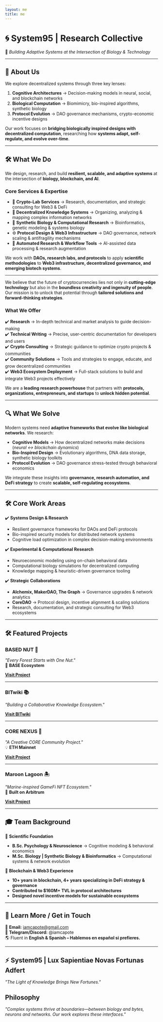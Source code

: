 ```yaml
---
layout: me
title: me
---
```


# 🌀 System95 | Research Collective  
🚀 *Building Adaptive Systems at the Intersection of Biology & Technology*  

---  

## **📂 About Us**  
We explore decentralized systems through three key lenses:  
1. **Cognitive Architectures** → Decision-making models in neural, social, and blockchain networks  
2. **Biological Computation** → Biomimicry, bio-inspired algorithms, synthetic biology  
3. **Protocol Evolution** → DAO governance mechanisms, crypto-economic incentive designs  

Our work focuses on **bridging biologically inspired designs with decentralized computation**, researching how **systems adapt, self-regulate, and evolve over-time**.

---

## 🛠️ **What We Do**  
We design, research, and build **resilient, scalable, and adaptive systems** at the intersection of **biology, blockchain, and AI**.  

### **Core Services & Expertise**  

- 📝 **Crypto-Lab Services** → Research, documentation, and strategic consulting for Web3 & DeFi  
- 📖 **Decentralized Knowledge Systems** → Organizing, analyzing & mapping complex information networks  
- 🧬 **Synthetic Biology & Computational Research** → Bioinformatics, genetic modeling & systems biology  
- ⚙️ **Protocol Design & Web3 Infrastructure** → DAO governance, network scaling & antifragility mechanisms  
- 🤝 **Automated Research & Workflow Tools** → AI-assisted data processing & research augmentation  

We work with **DAOs, research labs, and protocols** to apply **scientific methodologies** to **Web3 infrastructure, decentralized governance, and emerging biotech systems**.

---

We believe that the future of cryptocurrencies lies not only in **cutting-edge technology** but also in the **boundless creativity and ingenuity of people**. Our mission is to unlock that potential through **tailored solutions and forward-thinking strategies**.

### **What We Offer**  
✔️ **Research** → In-depth technical and market analysis to guide decision-making  
✔️ **Technical Writing** → Precise, user-centric documentation for developers and users  
✔️ **Crypto Consulting** → Strategic guidance to optimize crypto projects & communities  
✔️ **Community Solutions** → Tools and strategies to engage, educate, and grow decentralized communities  
✔️ **Web3 Ecosystem Deployment** → Full-stack solutions to build and integrate Web3 projects effectively  

We are a **leading research powerhouse** that partners with **protocols, organizations, entrepreneurs, and startups** to **unlock hidden potential**.  


---

## 🔍 **What We Solve**  
Modern systems need **adaptive frameworks that evolve like biological networks**. We research:  

- **Cognitive Models** → How decentralized networks make decisions (*neural ↔ blockchain dynamics*)  
- **Bio-Inspired Design** → Evolutionary algorithms, DNA data storage, synthetic biology toolkits  
- **Protocol Evolution** → DAO governance stress-tested through behavioral economics  

We integrate these insights into **governance, research automation, and DeFi strategy** to create **scalable, self-regulating ecosystems**.  

---

## **🛠️ Core Work Areas**  

✔️ **Systems Design & Research**  
- Resilient governance frameworks for DAOs and DeFi protocols  
- Bio-inspired security models for distributed network systems  
- Cognitive load optimization in complex decision-making environments  

✔️ **Experimental & Computational Research**  
- Neuroeconomic modeling using on-chain behavioral data  
- Computational biology simulations for decentralized computing  
- Knowledge mapping & heuristic-driven governance tooling  

✔️ **Strategic Collaborations**  
- **Alchemix, MakerDAO, The Graph** → Governance upgrades & network analytics  
- **CoreDAO** → Protocol design, incentive alignment & scaling solutions  
- Research, documentation, and strategic consulting for Web3 ecosystems

---


## **🛠️ Featured Projects**  

### **BASED NUT** 🌱  
*"Every Forest Starts with One Nut."*  
🚀 **BASE Ecosystem**  

[**Visit Project**](https://twitter.com/BASEDNUT_)

---

### **BITwiki** 📚  
*"Building a Collaborative Knowledge Ecosystem."*  

[**Visit BITwiki**](https://bitwiki.org/)  

---

### **CORE NEXUS** 🔗  
*"A Creative CORE Community Project."*  
💡 **ETH Mainnet**  

[**Visit Project**](https://twitter.com/CORENexusHub)  

---

### **Maroon Lagoon** 🏝️  
*"Marine-inspired GameFi NFT Ecosystem."*  
🌊 **Built on Arbitrum**  

[**Visit Project**](https://twitter.com/maroonlagoon_)  

---

## **🎓 Team Background**  

🧪 **Scientific Foundation**  
- **B.Sc. Psychology & Neuroscience** → Cognitive modeling & behavioral economics  
- **M.Sc. Biology | Synthetic Biology & Bioinformatics** → Computational systems & network evolution  

💾 **Blockchain & Web3 Experience**  
- **10+ years in blockchain, 4+ years specializing in DeFi strategy & governance**  
- **Contributed to $160M+ TVL in protocol architectures**  
- **Designed novel incentive models for sustainable ecosystems**  

---

## **📡 Learn More / Get in Touch**  
📨 **Email:** iamcapote@gmail.com  
💬 **Telegram/Discord:** @iamcapote  
🌎 Fluent in **English & Spanish – Hablemos en español si prefieres.**  

---

## ⚡ **System95 | Lux Sapientiae Novas Fortunas Adfert**  
*"The Light of Knowledge Brings New Fortunes."*  

## **Philosophy**  
*"Complex systems thrive at boundaries—between biology and bytes, neurons and networks. Our work explores these interfaces."*  
